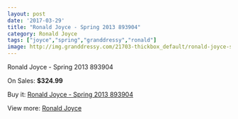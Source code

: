 ```yaml
---
layout: post
date: '2017-03-29'
title: "Ronald Joyce - Spring 2013 893904"
category: Ronald Joyce
tags: ["joyce","spring","granddressy","ronald"]
image: http://img.granddressy.com/21703-thickbox_default/ronald-joyce-spring-2013-893904.jpg
---
```

Ronald Joyce - Spring 2013 893904

On Sales: **$324.99**
<a href="https://www.granddressy.com/en/ronald-joyce/20668-ronald-joyce-spring-2013-893904.html"><amp-img layout="responsive" width="600" height="600" src="//img.granddressy.com/21703-thickbox_default/ronald-joyce-spring-2013-893904.jpg" alt="Ronald Joyce - Spring 2013 893904 0" /></a>

Buy it: [Ronald Joyce - Spring 2013 893904](https://www.granddressy.com/en/ronald-joyce/20668-ronald-joyce-spring-2013-893904.html "Ronald Joyce - Spring 2013 893904")

View more: [Ronald Joyce](https://www.granddressy.com/en/6-ronald-joyce "Ronald Joyce")